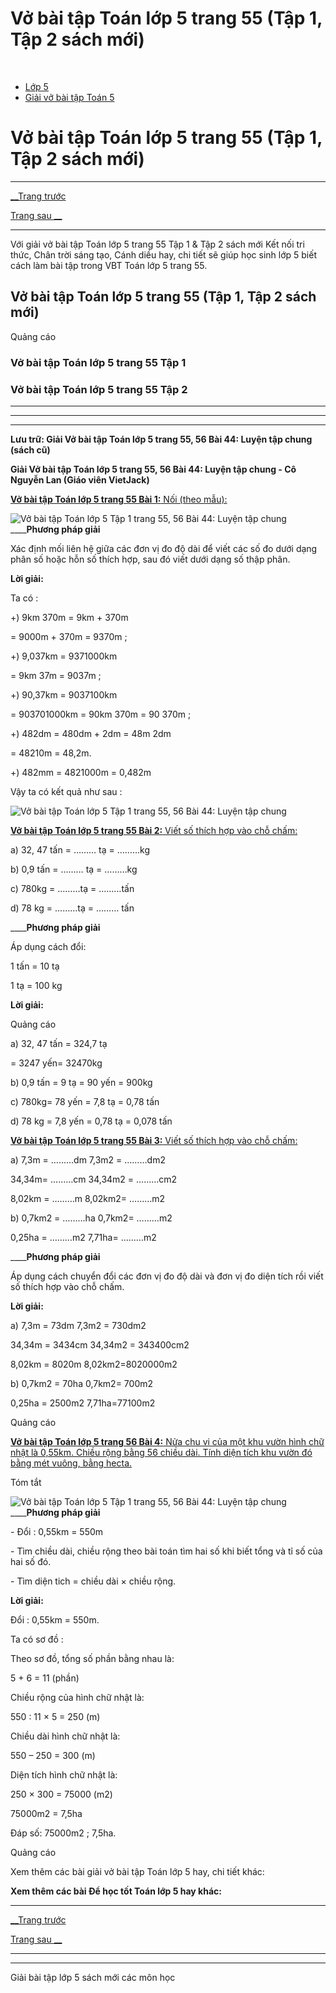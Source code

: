 # Vở bài tập Toán lớp 5 trang 55 (Tập 1, Tập 2 sách mới)

﻿

  * [Lớp 5](https://vietjack.com/series/lop-5.jsp)
  * [Giải vở bài tập Toán 5](https://vietjack.com/giai-vo-bai-tap-toan-5/index.jsp)



# Vở bài tập Toán lớp 5 trang 55 (Tập 1, Tập 2 sách mới)

* * *

[__Trang trước](https://vietjack.com/giai-vo-bai-tap-toan-5/bai-43-viet-cac-so-do-dien-tich-duoi-dang-so-thap-phan.jsp)

[Trang sau __](https://vietjack.com/giai-vo-bai-tap-toan-5/bai-45-luyen-tap-chung.jsp)

* * *

Với giải vở bài tập Toán lớp 5 trang 55 Tập 1 & Tập 2 sách mới Kết nối tri thức, Chân trời sáng tạo, Cánh diều hay, chi tiết sẽ giúp học sinh lớp 5 biết cách làm bài tập trong VBT Toán lớp 5 trang 55.

## Vở bài tập Toán lớp 5 trang 55 (Tập 1, Tập 2 sách mới)

Quảng cáo

### Vở bài tập Toán lớp 5 trang 55 Tập 1

### Vở bài tập Toán lớp 5 trang 55 Tập 2

* * *

* * *

* * *

**Lưu trữ: Giải Vở bài tập Toán lớp 5 trang 55, 56 Bài 44: Luyện tập chung (sách cũ)**

**Giải Vở bài tập Toán lớp 5 trang 55, 56 Bài 44: Luyện tập chung - Cô Nguyễn Lan (Giáo viên VietJack)**

[**Vở bài tập Toán lớp 5 trang 55 Bài 1:** Nối (theo mẫu): ](https://vietjack.com/giai-vo-bai-tap-toan-5/bai-1-trang-55-vbt-toan-5-tap-1.jsp)

![Vở bài tập Toán lớp 5 Tập 1 trang 55, 56 Bài 44: Luyện tập chung](https://vietjack.com/giai-vo-bai-tap-toan-5/images/bai-1-trang-55-vbt-toan-5-tap-1.PNG) ____**Phương pháp giải**

Xác định mối liên hệ giữa các đơn vị đo độ dài để viết các số đo dưới dạng phân số hoặc hỗn số thích hợp, sau đó viết dưới dạng số thập phân.

**Lời giải:**

Ta có :

+) 9km 370m = 9km + 370m 

= 9000m + 370m = 9370m ;

+) 9,037km = 9371000km 

= 9km 37m = 9037m ;

+) 90,37km = 9037100km 

= 903701000km = 90km 370m = 90 370m ;

+) 482dm = 480dm + 2dm = 48m 2dm 

= 48210m = 48,2m.

+) 482mm = 4821000m = 0,482m 

Vậy ta có kết quả như sau :

![Vở bài tập Toán lớp 5 Tập 1 trang 55, 56 Bài 44: Luyện tập chung](https://vietjack.com/giai-vo-bai-tap-toan-5/images/bai-1-trang-55-vbt-toan-5-tap-1-1.PNG)

[**Vở bài tập Toán lớp 5 trang 55 Bài 2:** Viết số thích hợp vào chỗ chấm: ](https://vietjack.com/giai-vo-bai-tap-toan-5/bai-2-trang-55-vbt-toan-5-tap-1.jsp)

a) 32, 47 tấn = ……… tạ = ………kg

b) 0,9 tấn = ……… tạ = ………kg

c) 780kg = ………tạ = ………tấn

d) 78 kg = ………tạ = ……… tấn

____**Phương pháp giải**

Áp dụng cách đổi: 

1 tấn = 10 tạ

1 tạ = 100 kg

**Lời giải:**

Quảng cáo

a) 32, 47 tấn = 324,7 tạ 

= 3247 yến= 32470kg

b) 0,9 tấn = 9 tạ = 90 yến = 900kg

c) 780kg= 78 yến = 7,8 tạ = 0,78 tấn

d) 78 kg = 7,8 yến = 0,78 tạ = 0,078 tấn

[**Vở bài tập Toán lớp 5 trang 55 Bài 3:** Viết số thích hợp vào chỗ chấm: ](https://vietjack.com/giai-vo-bai-tap-toan-5/bai-3-trang-55-vbt-toan-5-tap-1.jsp)

a) 7,3m = ………dm 7,3m2 = ………dm2

34,34m= ………cm 34,34m2 = ………cm2

8,02km = ………m 8,02km2= ………m2

b) 0,7km2 = ………ha 0,7km2= ………m2

0,25ha = ………m2 7,71ha= ………m2

____**Phương pháp giải**

Áp dụng cách chuyển đổi các đơn vị đo độ dài và đơn vị đo diện tích rồi viết số thích hợp vào chỗ chấm.

**Lời giải:**

a) 7,3m = 73dm 7,3m2 = 730dm2

34,34m = 3434cm 34,34m2 = 343400cm2

8,02km = 8020m 8,02km2=8020000m2

b) 0,7km2 = 70ha 0,7km2= 700m2

0,25ha = 2500m2 7,71ha=77100m2

Quảng cáo

[**Vở bài tập Toán lớp 5 trang 56 Bài 4:** Nửa chu vi của một khu vườn hình chữ nhật là 0,55km. Chiều rộng bằng 56 chiều dài. Tính diện tích khu vườn đó bằng mét vuông, bằng hecta.](https://vietjack.com/giai-vo-bai-tap-toan-5/bai-4-trang-56-vbt-toan-5-tap-1.jsp)

Tóm tắt

![Vở bài tập Toán lớp 5 Tập 1 trang 55, 56 Bài 44: Luyện tập chung](https://vietjack.com/giai-vo-bai-tap-toan-5/images/2022-bai-4-trang-56-vbt-toan-5-tap-1-sua2022.PNG) ____**Phương pháp giải**

\- Đổi : 0,55km = 550m

\- Tìm chiều dài, chiều rộng theo bài toán tìm hai số khi biết tổng và tỉ số của hai số đó.

\- Tìm diện tich = chiều dài × chiều rộng.

**Lời giải:**

Đổi : 0,55km = 550m.

Ta có sơ đồ : 

Theo sơ đồ, tổng số phần bằng nhau là:

5 + 6 = 11 (phần)

Chiều rộng của hình chữ nhật là:

550 : 11 × 5 = 250 (m)

Chiều dài hình chữ nhật là:

550 – 250 = 300 (m)

Diện tích hình chữ nhật là:

250 × 300 = 75000 (m2) 

75000m2 = 7,5ha

Đáp số: 75000m2 ; 7,5ha.

Quảng cáo

Xem thêm các bài giải vở bài tập Toán lớp 5 hay, chi tiết khác:

**Xem thêm các bài Để học tốt Toán lớp 5 hay khác:**

* * *

[__Trang trước](https://vietjack.com/giai-vo-bai-tap-toan-5/bai-43-viet-cac-so-do-dien-tich-duoi-dang-so-thap-phan.jsp)

[Trang sau __](https://vietjack.com/giai-vo-bai-tap-toan-5/bai-45-luyen-tap-chung.jsp)

* * *

* * *

Giải bài tập lớp 5 sách mới các môn học
